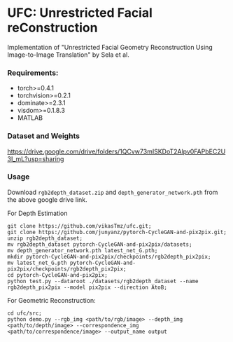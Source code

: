 # UFC: Unrestricted Facial reConstruction

Implementation of "Unrestricted Facial Geometry Reconstruction Using Image-to-Image Translation" by Sela et al.

### Requirements:

- torch>=0.4.1
- torchvision>=0.2.1
- dominate>=2.3.1
- visdom>=0.1.8.3
- MATLAB

### Dataset and Weights

https://drive.google.com/drive/folders/1QCvw73mISKDoT2Alpv0FAPbEC2U3I_mL?usp=sharing

### Usage

Download `rgb2depth_dataset.zip` and `depth_generator_network.pth` from the above google drive link.

For Depth Estimation

```
git clone https://github.com/vikasTmz/ufc.git;
git clone https://github.com/junyanz/pytorch-CycleGAN-and-pix2pix.git;
unzip rgb2depth_dataset;
mv rgb2depth_dataset pytorch-CycleGAN-and-pix2pix/datasets;
mv depth_generator_network.pth latest_net_G.pth;
mkdir pytorch-CycleGAN-and-pix2pix/checkpoints/rgb2depth_pix2pix;
mv latest_net_G.pth pytorch-CycleGAN-and-pix2pix/checkpoints/rgb2depth_pix2pix;
cd pytorch-CycleGAN-and-pix2pix;
python test.py --dataroot ./datasets/rgb2depth_dataset --name rgb2depth_pix2pix --model pix2pix --direction AtoB;
```

For Geometric Reconstruction:
```
cd ufc/src;
python demo.py --rgb_img <path/to/rgb/image> --depth_img <path/to/depth/image> --correspondence_img <path/to/correspondence/image> --output_name output
```


